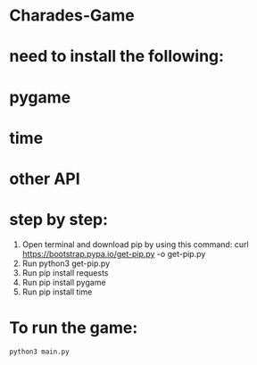 # Charades-Game

# need to install the following:
# pygame
# time 
# other API

# step by step:
1. Open terminal and download pip by using this command:
    curl https://bootstrap.pypa.io/get-pip.py -o get-pip.py
2. Run python3 get-pip.py
3. Run pip install requests
4. Run pip install pygame
5. Run pip install time
# To run the game:
    python3 main.py
